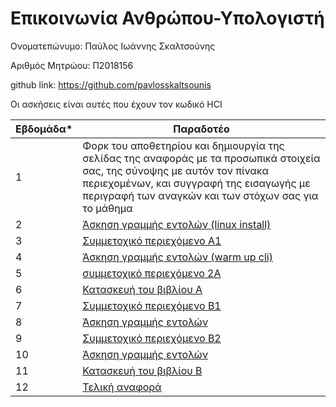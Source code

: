# Επικοινωνία Ανθρώπου-Υπολογιστή

Ονοματεπώνυμο:  Παύλος Ιωάννης Σκαλτσούνης

 Αριθμός Μητρώου: Π2018156
 
 github link: https://github.com/pavlosskaltsounis

Οι ασκήσεις είναι αυτές που έχουν τον κωδικό HCI

| Εβδομάδα* | Παραδοτέο |
| --- | --- |
| 1 | Φορκ του αποθετηρίου και δημιουργία της σελίδας της αναφοράς με τα προσωπικά στοιχεία σας, της σύνοψης με αυτόν τον πίνακα περιεχομένων, και συγγραφή της εισαγωγής με περιγραφή των αναγκών και των στόχων σας για το μάθημα |
 | 2 |[Άσκηση γραμμής εντολών (linux install)](#άσκηση-προγραμματισμού-1)|
 | 3 |[Συμμετοχικό περιεχόμενο A1](#άσκηση-γραμμής-εντολών-1)| 
 | 4 |[Άσκηση γραμμής εντολών (warm up cli)](#άσκηση-προγραμματισμού-2)|
 | 5 |[συμμετοχικό περιεχόμενο 2A](#άσκηση-γραμμής-εντολών-2)|
 | 6 |[Κατασκευή του βιβλίου Α](#συμμετοχικό-περιεχόμενο-1)|
 | 7 |[Συμμετοχικό περιεχόμενο B1](#άσκηση-προγραμματισμού-3)|
 | 8 | [Άσκηση γραμμής εντολών](#άσκηση-γραμμής-εντολών-3)|
 | 9 | [Συμμετοχικό περιεχόμενο B2](#άσκηση-προγραμματισμού-4)|
 | 10 | [Άσκηση γραμμής εντολών](#άσκηση-γραμμής-εντολών-4)|
 | 11 |[Κατασκευή του βιβλίου Β](#συμμετοχικό-περιεχόμενο-2)|
 | 12 | [Τελική αναφορά](#τελική-αναφορά)|

